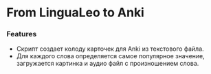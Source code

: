 From LinguaLeo to Anki
============

### Features

* Скрипт создает колоду карточек для Anki из текстового файла.
* Для каждого слова определяется самое популярное значение, загружается картинка и аудио файл с произношением слова.
